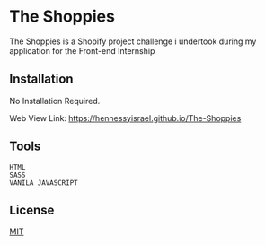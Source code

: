 # The Shoppies
The Shoppies is a Shopify project challenge i undertook during my application for the Front-end Internship


## Installation

No Installation Required.

Web View Link: https://hennessyisrael.github.io/The-Shoppies


## Tools

```
HTML
SASS
VANILA JAVASCRIPT

```


## License
[MIT](https://choosealicense.com/licenses/mit/)
